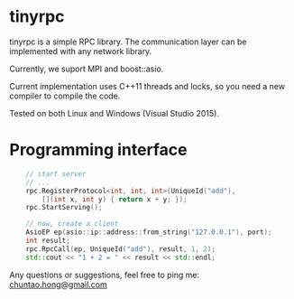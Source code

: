 tinyrpc
=======

tinyrpc is a simple RPC library. The communication layer can be implemented with any network library. 

Currently, we suport MPI and boost::asio.

Current implementation uses C++11 threads and locks, so you need a new compiler to compile the code.

Tested on both Linux and Windows (Visual Studio 2015).

Programming interface
=======

```c++
    // start server
    // ...
    rpc.RegisterProtocol<int, int, int>(UniqueId("add"), 
        [](int x, int y) { return x + y; });
    rpc.StartServing();

    // now, create a client
    AsioEP ep(asio::ip::address::from_string("127.0.0.1"), port);
    int result;
    rpc.RpcCall(ep, UniqueId("add"), result, 1, 2);
    std::cout << "1 + 2 = " << result << std::endl;
```


Any questions or suggestions, feel free to ping me: chuntao.hong@gmail.com
